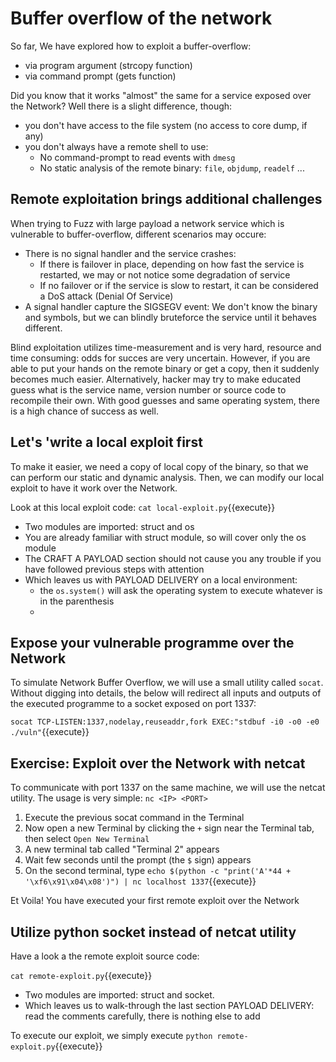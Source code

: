 # Buffer overflow of the network

So far, We have explored how to exploit a buffer-overflow:
- via program argument (strcopy function)
- via command prompt (gets function) 

Did you know that it works "almost" the same for a service exposed over the Network? Well there is a slight difference, though:
- you don't have access to the file system (no access to core dump, if any)
- you don't always have a remote shell to use:
  - No command-prompt to read events with `dmesg`
  - No static analysis of the remote binary: `file`, `objdump`, `readelf` ...

## Remote exploitation brings additional challenges

When trying to Fuzz with large payload a network service which is vulnerable to buffer-overflow, different scenarios may occure:
- There is no signal handler and the service crashes:
  - If there is failover in place, depending on how fast the service is restarted, we may or not notice some degradation of service
  - If no failover or if the service is slow to restart, it can be considered a DoS attack (Denial Of Service)
- A signal handler capture the SIGSEGV event: We don't know the binary and symbols, but we can blindly bruteforce the service until it behaves different. 

Blind exploitation utilizes time-measurement and is very hard, resource and time consuming: odds for succes are very uncertain. However, if you are able to put your hands on the remote binary or get a copy, then it suddenly becomes much easier. Alternatively, hacker may try to make educated guess what is the service name, version number or source code to recompile their own. With good guesses and same operating system, there is a high chance of success as well.

## Let's 'write a local exploit first

To make it easier, we need a copy of local copy of the binary, so that we can perform our static and dynamic analysis. Then, we can modify our local exploit to have it work over the Network.

Look at this local exploit code: `cat local-exploit.py`{{execute}}

- Two modules are imported: struct and os
- You are already familiar with struct module, so will cover only the os module
- The CRAFT A PAYLOAD section should not cause you any trouble if you have followed previous steps with attention
- Which leaves us with PAYLOAD DELIVERY on a local environment:
  - the `os.system()` will ask the operating system to execute whatever is in the parenthesis
  - 


## Expose your vulnerable programme over the Network

To simulate Network Buffer Overflow, we will use a small utility called `socat`. 
Without digging into details, the below will redirect all inputs and outputs of the executed programme to a socket exposed on port 1337:

`socat TCP-LISTEN:1337,nodelay,reuseaddr,fork EXEC:"stdbuf -i0 -o0 -e0 ./vuln"`{{execute}}

## Exercise: Exploit over the Network with netcat

To communicate with port 1337 on the same machine, we will use the netcat utility. The usage is very simple: `nc <IP> <PORT>`

1. Execute the previous socat command in the Terminal
2. Now open a new Terminal by clicking the `+` sign near the Terminal tab, then select `Open New Terminal`
3. A new terminal tab called "Terminal 2" appears
3. Wait few seconds until the prompt (the `$` sign) appears
3. On the second terminal, type `echo $(python -c "print('A'*44 + '\xf6\x91\x04\x08')") | nc localhost 1337`{{execute}}

Et Voila! You have executed your first remote exploit over the Network

## Utilize python socket instead of netcat utility

Have a look a the remote exploit source code:

`cat remote-exploit.py`{{execute}}

- Two modules are imported: struct and socket. 
- Which leaves us to walk-through the last section PAYLOAD DELIVERY: read the comments carefully, there is nothing else to add

To execute our exploit, we simply execute `python remote-exploit.py`{{execute}}





